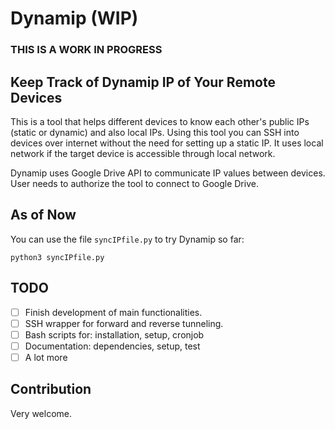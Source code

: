 Dynamip (WIP)
======

### THIS IS A WORK IN PROGRESS

## Keep Track of Dynamip IP of Your Remote Devices

This is a tool that helps different devices to know each other's public IPs (static or dynamic) and also local IPs. Using this tool you can SSH into devices over internet without the need for setting up a static IP. It uses local network if the target device is accessible through local network. 

Dynamip uses Google Drive API to communicate IP values between devices. User needs to authorize the tool to connect to Google Drive.

## As of Now
You can use the file `syncIPfile.py` to try Dynamip so far:
	
	python3 syncIPfile.py

## TODO

- [ ] Finish development of main functionalities.
- [ ] SSH wrapper for forward and reverse tunneling.
- [ ] Bash scripts for: installation, setup, cronjob
- [ ] Documentation: dependencies, setup, test
- [ ] A lot more

## Contribution
Very welcome.